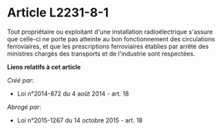 # Article L2231-8-1

Tout propriétaire ou exploitant d'une installation radioélectrique s'assure que celle-ci ne porte pas atteinte au bon
fonctionnement des circulations ferroviaires, et que les prescriptions ferroviaires établies par arrêté des ministres chargés
des transports et de l'industrie sont respectées.

**Liens relatifs à cet article**

_Créé par_:

  - Loi n°2014-872 du 4 août 2014 - art. 18

_Abrogé par_:

  - Loi n°2015-1267 du 14 octobre 2015 - art. 18
